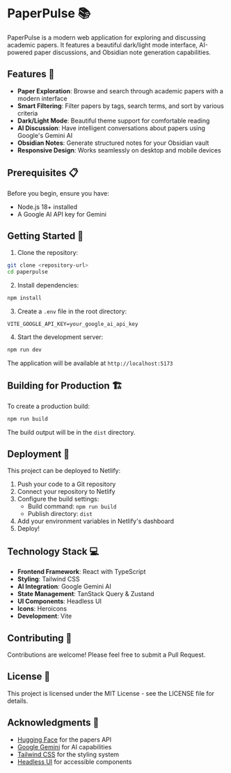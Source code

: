 # PaperPulse 📚

PaperPulse is a modern web application for exploring and discussing academic papers. It features a beautiful dark/light mode interface, AI-powered paper discussions, and Obsidian note generation capabilities.

## Features 🚀

- **Paper Exploration**: Browse and search through academic papers with a modern interface
- **Smart Filtering**: Filter papers by tags, search terms, and sort by various criteria
- **Dark/Light Mode**: Beautiful theme support for comfortable reading
- **AI Discussion**: Have intelligent conversations about papers using Google's Gemini AI
- **Obsidian Notes**: Generate structured notes for your Obsidian vault
- **Responsive Design**: Works seamlessly on desktop and mobile devices

## Prerequisites 📋

Before you begin, ensure you have:
- Node.js 18+ installed
- A Google AI API key for Gemini

## Getting Started 🏁

1. Clone the repository:
```bash
git clone <repository-url>
cd paperpulse
```

2. Install dependencies:
```bash
npm install
```

3. Create a `.env` file in the root directory:
```env
VITE_GOOGLE_API_KEY=your_google_ai_api_key
```

4. Start the development server:
```bash
npm run dev
```

The application will be available at `http://localhost:5173`

## Building for Production 🏗️

To create a production build:

```bash
npm run build
```

The build output will be in the `dist` directory.

## Deployment 🚀

This project can be deployed to Netlify:

1. Push your code to a Git repository
2. Connect your repository to Netlify
3. Configure the build settings:
   - Build command: `npm run build`
   - Publish directory: `dist`
4. Add your environment variables in Netlify's dashboard
5. Deploy!

## Technology Stack 💻

- **Frontend Framework**: React with TypeScript
- **Styling**: Tailwind CSS
- **AI Integration**: Google Gemini AI
- **State Management**: TanStack Query & Zustand
- **UI Components**: Headless UI
- **Icons**: Heroicons
- **Development**: Vite

## Contributing 🤝

Contributions are welcome! Please feel free to submit a Pull Request.

## License 📄

This project is licensed under the MIT License - see the LICENSE file for details.

## Acknowledgments 🙏

- [Hugging Face](https://huggingface.co/) for the papers API
- [Google Gemini](https://ai.google.dev/) for AI capabilities
- [Tailwind CSS](https://tailwindcss.com/) for the styling system
- [Headless UI](https://headlessui.com/) for accessible components